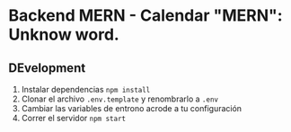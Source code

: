 # Backend MERN - Calendar "MERN": Unknow word.

## DEvelopment

1. Instalar dependencias `npm install`
2. Clonar el archivo `.env.template` y renombrarlo a `.env`
3. Cambiar las variables de entrono acrode a tu configuración
4. Correr el servidor `npm start`
